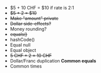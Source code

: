- $5 + 10 CHF = $10 if rate is 2:1
- ~~$5 * 2 = $10~~
- ~~Make "amount" private~~
- ~~Dollar side-effects?~~
- Money rounding?
- ~~equals()~~
- hashCode() 
- Equal null
- Equal object
- ~~5 CHF * 2 = 10 CHF~~
- Dollar/Franc duplication
  **Common equals**
- Common times